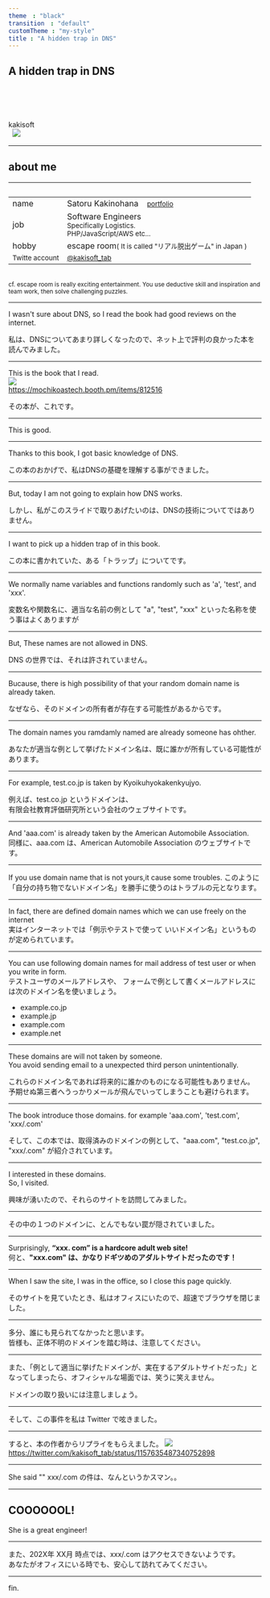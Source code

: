 ```yaml
---
theme　: "black"
transition　: "default"
customTheme : "my-style"
title : "A hidden trap in DNS"
---
```

## A hidden trap in DNS

<br>
<br>
<br>
<br>
kakisoft
<br>
&nbsp;&nbsp;<img src="../assets/kakisoft_log
.png" style="max-width: 10%;">

---

## about me

&nbsp;  |  &nbsp;
-------------|---------------
name       | Satoru Kakinohana &nbsp;&nbsp;&nbsp;<small><a href="https://kakisoft-portfolio-v2.netlify.com/">portfolio</a></small>
job        | Software Engineers<br><small>Specifically Logistics.<br>PHP/JavaScript/AWS etc...</small>  
hobby      | escape room<small>( It is called "リアル脱出ゲーム" in Japan )</small>  
<small>Twitte account</small> | <small>[@kakisoft_tab](https://twitter.com/kakisoft_tab)</small>

<br>

<small>
cf. escape room is really exciting entertainment.  
You use deductive skill and inspiration and team work, then solve challenging puzzles.</small>

---

I wasn't sure about DNS, so I read the book had good reviews on the internet.  

私は、DNSについてあまり詳しくなったので、ネット上で評判の良かった本を読んでみました。  

---

This is the book that I read.  
<img src="./assets/001.png" style="max-width: 60%;">  
https://mochikoastech.booth.pm/items/812516  

その本が、これです。  

---

This is good.  

---

Thanks to this book, I got basic knowledge of DNS.  

この本のおかげで、私はDNSの基礎を理解する事ができました。  

---

But, today I am not going to explain how DNS works.  

しかし、私がこのスライドで取りあげたいのは、DNSの技術についてではありません。  

---

I want to pick up a hidden trap of in this book.  

この本に書かれていた、ある「トラップ」についてです。  

---

We normally name variables and functions randomly such as 'a', 'test', and 'xxx'.  

変数名や関数名に、適当な名前の例として "a", "test", "xxx" といった名称を使う事はよくありますが  

---

But, These names are not allowed in DNS.  

DNS の世界では、それは許されていません。  

---

Bucause, there is high possibility of that your random domain name is already taken.  

なぜなら、そのドメインの所有者が存在する可能性があるからです。  

---

The domain names you ramdamly named are already someone has ohther.  

あなたが適当な例として挙げたドメイン名は、既に誰かが所有している可能性があります。  


---

For example, test.co.jp is taken by Kyoikuhyokakenkyujyo.  

例えば、test.co.jp  というドメインは、  
有限会社教育評価研究所という会社のウェブサイトです。  

---

And 'aaa.com' is already taken by the American Automobile Association.  
同様に、aaa.com は、American Automobile Association のウェブサイトです。  

---

If you use domain name that is not yours,it cause some troubles.
このように「自分の持ち物でないドメイン名」を勝手に使うのはトラブルの元となります。  

---

In fact, there are defined domain names which we can use freely on the internet  
実はインターネットでは「例示やテストで使って いいドメイン名」というものが定められています。  

---

You can use following domain names for mail address of test user or when you write in form.   
テストユーザのメールアドレスや、 フォームで例として書くメールアドレスには次のドメイン名を使いましょう。  

* example.co.jp
* example.jp
* example.com
* example.net

---

These domains are will not taken by someone.  
You avoid sending email to a unexpected third person unintentionally.  

これらのドメイン名であれば将来的に誰かのものになる可能性もありません。  
予期せぬ第三者へうっかりメールが飛んでいってしまうことも避けられます。  

---

The book introduce those domains. for example 
'aaa.com', 'test.com', 'xxx/.com'

そして、この本では、取得済みのドメインの例として、"aaa.com", "test.co.jp", "xxx/.com" が紹介されています。  

---

I interested in these domains.  
So, I visited.

興味が湧いたので、それらのサイトを訪問してみました。

---

その中の１つのドメインに、とんでもない罠が隠されていました。  

---

Surprisingly, **“xxx. com” is a hardcore adult web site!**  
何と、**"xxx.com" は、かなりドギツめのアダルトサイトだったのです！**  

---

When I saw the site, I was in the office, so I close this page quickly.  

そのサイトを見ていたとき、私はオフィスにいたので、超速でブラウザを閉じました。  

---

多分、誰にも見られてなかったと思います。  
皆様も、正体不明のドメインを踏む時は、注意してください。  

---

また、「例として適当に挙げたドメインが、実在するアダルトサイトだった」となってしまったら、オフィシャルな場面では、笑うに笑えません。  

ドメインの取り扱いには注意しましょう。  

---

そして、この事件を私は Twitter で呟きました。

---

すると、本の作者からリプライをもらえました。
<img src="./assets/002.png" style="max-width: 60%;">  
https://twitter.com/kakisoft_tab/status/1157635487340752898

---

She said ""
xxx/.com の件は、なんというかスマン。。

---

## COOOOOOL!  
She is a great engineer!

---

また、202X年 XX月 時点では、xxx/.com はアクセスできないようです。  
あなたがオフィスにいる時でも、安心して訪れてみてください。  

---

fin.
